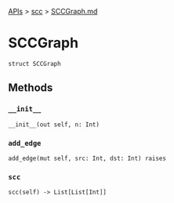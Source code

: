 [APIs](../index.md) > [scc](./index.md) > [SCCGraph.md]()

# SCCGraph

```
struct SCCGraph
```

## Methods

### `__init__`

```
__init__(out self, n: Int)
```

### `add_edge`

```
add_edge(mut self, src: Int, dst: Int) raises
```

### `scc`

```
scc(self) -> List[List[Int]]
```

